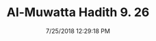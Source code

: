---
title        : "Al-Muwatta Hadith 9. 26"
date         : 7/25/2018 12:29:18 PM
draft        : false
type         : "hadith"
layout       : "hadith"
BookCode     : "AMH"
VolumeNumber : "9"
HadithNumber : "26"
categories  :  ["Prayer, Shortening - Voluntary Prayers while Traveling, by Day and at Night, and Praying on a Riding Beast"]
---
